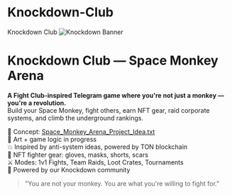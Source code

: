 # Knockdown-Club
Knockdown Club
![Knockdown Banner](./knockdown_banner.png)

# Knockdown Club — Space Monkey Arena

**A Fight Club-inspired Telegram game where you're not just a monkey — you're a revolution.**  
Build your Space Monkey, fight others, earn NFT gear, raid corporate systems, and climb the underground rankings.

🧠 Concept: [Space_Monkey_Arena_Project_Idea.txt](./Space_Monkey_Arena_Project_Idea.txt)  
🎨 Art + game logic in progress  
💥 Inspired by anti-system ideas, powered by TON blockchain  
🦍 NFT fighter gear: gloves, masks, shorts, scars  
⚔️ Modes: 1v1 Fights, Team Raids, Loot Crates, Tournaments  
🥊 Powered by our Knockdown community

> "You are not your monkey. You are what you're willing to fight for."
